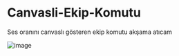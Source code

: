 # Canvasli-Ekip-Komutu
Ses oranını canvaslı gösteren ekip komutu akşama atıcam

![image](https://media.discordapp.net/attachments/927249031795716122/935148445155594281/unknown.png)
